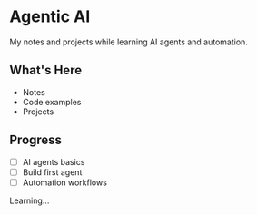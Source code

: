 # Agentic AI

My notes and projects while learning AI agents and automation.

## What's Here
- Notes
- Code examples
- Projects

## Progress
- [ ] AI agents basics
- [ ] Build first agent
- [ ] Automation workflows

Learning...
